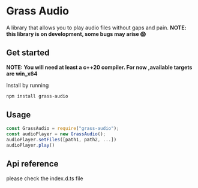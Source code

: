# Grass Audio
A library that allows you to play audio files without gaps and pain.
**NOTE: this library is on development, some bugs may arise 😱**

## Get started
**NOTE: You will need at least a c++20 compiler. For now ,available targets are win_x64**

Install by running

```bash
npm install grass-audio
```

## Usage
```js
const GrassAudio = require("grass-audio");
const audioPlayer = new GrassAudio();
audioPlayer.setFiles([path1, path2, ...])
audioPlayer.play()
```

## Api reference
please check the index.d.ts file
